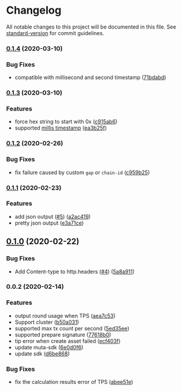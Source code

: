 # Changelog

All notable changes to this project will be documented in this file. See [standard-version](https://github.com/conventional-changelog/standard-version) for commit guidelines.

### [0.1.4](https://github.com/homura/muta-benchmark/compare/v0.1.3...v0.1.4) (2020-03-10)


### Bug Fixes

* compatible with millisecond and second timestamp ([71bdabd](https://github.com/homura/muta-benchmark/commit/71bdabd33fdd9ad653a1b1c2132b3c1e0ad6b1d0))

### [0.1.3](https://github.com/homura/muta-benchmark/compare/v0.1.2...v0.1.3) (2020-03-10)


### Features

* force hex string to start with 0x ([c915ab6](https://github.com/homura/muta-benchmark/commit/c915ab6e5aadee9653eea81e05c97e92c461d4fa))
* supported [millis timestamp](https://github.com/nervosnetwork/muta/pull/216) ([ea3b25f](https://github.com/homura/muta-benchmark/commit/ea3b25f655cc00779d097a7e53bacc52b4e52724))

### [0.1.2](https://github.com/homura/muta-benchmark/compare/v0.1.1...v0.1.2) (2020-02-26)


### Bug Fixes

* fix failure caused by custom `gap` or `chain-id` ([c959b25](https://github.com/homura/muta-benchmark/commit/c959b254ed58555daf2e1d5ddfbc9b7fd9bccafe))

### [0.1.1](https://github.com/homura/muta-benchmark/compare/v0.1.0...v0.1.1) (2020-02-23)


### Features

* add json output ([#5](https://github.com/homura/muta-benchmark/issues/5)) ([a2ac419](https://github.com/homura/muta-benchmark/commit/a2ac4190a55d703af8f4535f6e3c6bc4ede4958c))
* pretty json output ([e3a71ce](https://github.com/homura/muta-benchmark/commit/e3a71ceaf3cf03babe42e7983a61deed23c776c8))

## [0.1.0](https://github.com/homura/muta-benchmark/compare/v0.0.2...v0.1.0) (2020-02-22)


### Bug Fixes

* Add Content-type to http.headers ([#4](https://github.com/homura/muta-benchmark/issues/4)) ([5a8a911](https://github.com/homura/muta-benchmark/commit/5a8a9118bc45554464a21cfc651789150faf63bc))

### 0.0.2 (2020-02-14)


### Features

* output round usage when TPS ([aea7c53](https://github.com/homura/muta-benchmark/commit/aea7c53f677ddc4ed2356e8edda56d614d13e0e1))
* Support cluster ([b50a031](https://github.com/homura/muta-benchmark/commit/b50a03109fd1f3d1e7a71ddf454c1752f3f483cd))
* supported max tx count per second ([5ed35ee](https://github.com/homura/muta-benchmark/commit/5ed35eed64308311a171540194504f7cf702f6df))
* supported prepare signature ([77618b0](https://github.com/homura/muta-benchmark/commit/77618b005d4c34ee5311c37d28648f856ebf3f04))
* tip error when create asset failed ([ecf403f](https://github.com/homura/muta-benchmark/commit/ecf403f97ea85a9b57eeb69d33441d26be4c3141))
* update muta-sdk ([6e0d0f6](https://github.com/homura/muta-benchmark/commit/6e0d0f6d06844879a82d2255e4b972193ce3029d))
* update sdk ([d6be868](https://github.com/homura/muta-benchmark/commit/d6be868549072508c5999f1c958ae4c220a7c7e0))


### Bug Fixes

* fix the calculation results error of TPS ([abee51e](https://github.com/homura/muta-benchmark/commit/abee51e6b939aebaa015def95ce40e909d768250))
